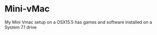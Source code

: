 # Mini-vMac
My Mini Vmac setup on a OSX15.5 has games and software installed on a System 7.1 drive 
